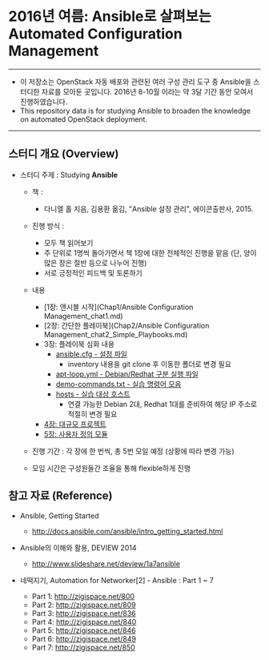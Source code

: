 # 2016년 여름: Ansible로 살펴보는 Automated Configuration Management

*****************************************************************

* 이 저장소는 OpenStack 자동 배포와 관련된 여러 구성 관리 도구 중
  Ansible을 스터디한 자료를 모아둔 곳입니다.
  2016년 8-10월 이라는 약 3달 기간 동안 모여서 진행하였습니다.
* This repository data is for studying Ansible to broaden the
  knowledge on automated OpenStack deployment.

*****************************************************************

## 스터디 개요 (Overview)

* 스터디 주제 : Studying __Ansible__

  * 책 :
    * 다니엘 홀 지음, 김용환 옮김, "Ansible 설정 관리", 에이콘출판사, 2015.

  * 진행 방식 :
    * 모두 책 읽어보기
    * 주 단위로 1명씩 돌아가면서 책 1장에 대한 전체적인 진행을 맡음
     (단, 양이 많은 장은 절반 등으로 나누어 진행)
    * 서로 긍정적인 피드백 및 토론하기

  * 내용
    * [1장: 앤시블 시작](Chap1/Ansible Configuration Management_chat1.md)
    * [2장: 간단한 플레이북](Chap2/Ansible Configuration Management_chat2_Simple_Playbooks.md)
    * 3장: 플레이북 심화 내용
      * [ansible.cfg - 설정 파일](Chap3-peter/ansible.cfg)
        * inventory 내용을 git clone 후 이동한 폴더로 변경 필요
      * [apt-loop.yml - Debian/Redhat 구분 실행 파일](Chap3-peter/apt-loop.yml)
      * [demo-commands.txt - 실습 명령어 모음](Chap3-peter/demo-commands.txt)
      * [hosts - 실습 대상 호스트](Chap3-peter/hosts)
        * 연결 가능한 Debian 2대, Redhat 1대를 준비하여 해당 IP 주소로 적절히 변경 필요
    * [4장: 대규모 프로젝트](Chap4/Chapter4_Large_Project.md)
    * [5장: 사용자 정의 모듈](Chap5/Chapter5_Custom_Modules.md)

  * 진행 기간 : 각 장에 한 번씩, 총 5번 모일 예정
    (상황에 따라 변경 가능)
  * 모임 시간은 구성원들간 조율을 통해 flexible하게 진행

## 참고 자료 (Reference)

* Ansible, Getting Started
  * http://docs.ansible.com/ansible/intro_getting_started.html

* Ansible의 이해와 활용, DEVIEW 2014
  * http://www.slideshare.net/deview/1a7ansible

* 네떡지기, Automation for Networker[2] - Ansible : Part 1 ~ 7
  * Part 1: http://zigispace.net/800
  * Part 2: http://zigispace.net/809
  * Part 3: http://zigispace.net/836
  * Part 4: http://zigispace.net/840
  * Part 5: http://zigispace.net/846
  * Part 6: http://zigispace.net/849
  * Part 7: http://zigispace.net/850
